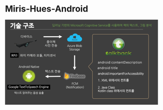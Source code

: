 # Miris-Hues-Android
<img src="https://github.com/Miris-Hues/Miris-Hues-Android/blob/master/%E1%84%80%E1%85%B5%E1%84%89%E1%85%AE%E1%86%AF%E1%84%80%E1%85%AE%E1%84%8C%E1%85%A9.png"/>

